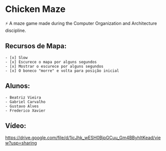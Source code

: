 # Chicken Maze

⚡ A maze game made during the Computer Organization and Architecture discipline.

## Recursos de Mapa:
    - [x] Slow
    - [x] Escurece o mapa por alguns segundos
    - [x] Mostrar o escurece por alguns segundos
    - [x] O boneco "morre" e volta para posição inicial 
 
## Alunos:
    - Beatriz Vieira
    - Gabriel Carvalho
    - Gustavo Alves
    - Frederico Xavier 

## Vídeo:
https://drive.google.com/file/d/1icJhk_wESH0BjpGCuu_Gm4BByhItKead/view?usp=sharing
